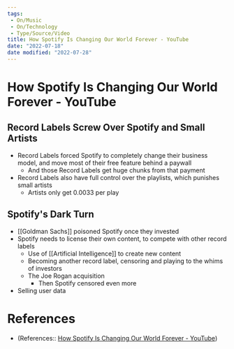 ```yaml
---
tags:
 - On/Music
 - On/Technology
 - Type/Source/Video
title: How Spotify Is Changing Our World Forever - YouTube
date: "2022-07-18"
date modified: "2022-07-28"
---
```


# How Spotify Is Changing Our World Forever - YouTube

## Record Labels Screw Over Spotify and Small Artists
- Record Labels forced Spotify to completely change their business model, and move most of their free feature behind a paywall
	- And those Record Labels get huge chunks from that payment
- Record Labels also have full control over the playlists, which punishes small artists
	- Artists only get 0.0033 per play

## Spotify's Dark Turn
- [[Goldman Sachs]] poisoned Spotify once they invested
- Spotify needs to license their own content, to compete with other record labels
	- Use of [[Artificial Intelligence]] to create new content
	- Becoming another record label, censoring and playing to the whims of investors
	- The Joe Rogan acquisition
		- Then Spotify censored even more
- Selling user data

# References
- (References:: [How Spotify Is Changing Our World Forever - YouTube](https://www.youtube.com/watch?v=9izJz-q1ldU))
